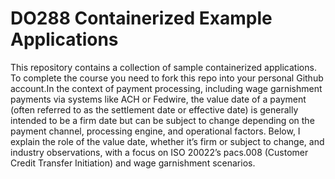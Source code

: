 # DO288 Containerized Example Applications

This repository contains a collection of sample containerized applications.  To complete the course you need to fork this repo into your personal Github account.In the context of payment processing, including wage garnishment payments via systems like ACH or Fedwire, the value date of a payment (often referred to as the settlement date or effective date) is generally intended to be a firm date but can be subject to change depending on the payment channel, processing engine, and operational factors. Below, I explain the role of the value date, whether it’s firm or subject to change, and industry observations, with a focus on ISO 20022’s pacs.008 (Customer Credit Transfer Initiation) and wage garnishment scenarios.

